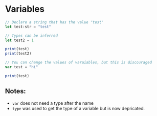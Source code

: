 # Variables

```js
// Declare a string that has the value "test"
let test:str = "test"

// Types can be inferred
let test2 = 1

print(test)
print(test2)

// You can change the values of varaiables, but this is discouraged
var test = "hi"

print(test)
```

## Notes:
- `var` does not need a type after the name
- `type` was used to get the type of a variable but is now depricated.
